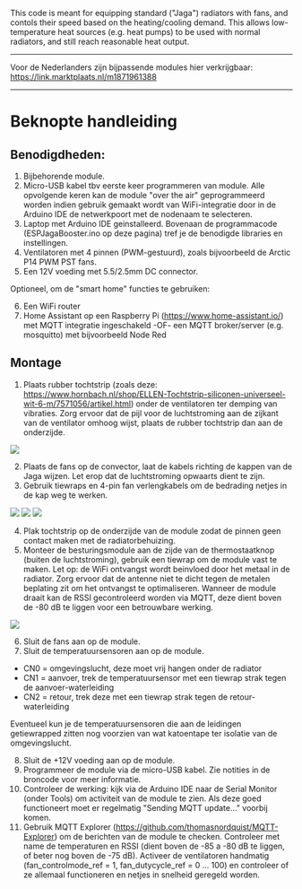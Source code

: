 This code is meant for equipping standard ("Jaga") radiators with fans, and contols their speed based on the heating/cooling demand. This allows low-temperature heat sources (e.g. heat pumps) to be used with normal radiators, and still reach reasonable heat output.

----

Voor de Nederlanders zijn bijpassende modules hier verkrijgbaar: https://link.marktplaats.nl/m1871961388

----

Beknopte handleiding
================

Benodigdheden:
----------------

1. Bijbehorende module.
2. Micro-USB kabel tbv eerste keer programmeren van module. Alle opvolgende keren kan de module "over the air" geprogrammeerd worden indien gebruik gemaakt wordt van WiFi-integratie door in de Arduino IDE de netwerkpoort met de nodenaam te selecteren.
3. Laptop met Arduino IDE geinstalleerd. Bovenaan de programmacode (ESPJagaBooster.ino op deze pagina) tref je de benodigde libraries en instellingen.
4. Ventilatoren met 4 pinnen (PWM-gestuurd), zoals bijvoorbeeld de Arctic P14 PWM PST fans.
5. Een 12V voeding met 5.5/2.5mm DC connector.

Optioneel, om de "smart home" functies te gebruiken:

6. Een WiFi router
7. Home Assistant op een Raspberry Pi (https://www.home-assistant.io/) met MQTT integratie ingeschakeld -OF- een MQTT broker/server (e.g. mosquitto) met bijvoorbeeld Node Red


Montage
----------------

1. Plaats rubber tochtstrip (zoals deze: https://www.hornbach.nl/shop/ELLEN-Tochtstrip-siliconen-universeel-wit-6-m/7571056/artikel.html) onder de ventilatoren ter demping van vibraties. Zorg ervoor dat de pijl voor de luchtstroming aan de zijkant van de ventilator omhoog wijst, plaats de rubber tochtstrip dan aan de onderzijde.

![](<https://raw.githubusercontent.com/BeaverUI/ESPJagaBooster/main/images/fan_suspension.jpg?>)

2. Plaats de fans op de convector, laat de kabels richting de kappen van de Jaga wijzen. Let erop dat de luchtstroming opwaarts dient te zijn.
3. Gebruik tiewraps en 4-pin fan verlengkabels om de bedrading netjes in de kap weg te werken.

![](<https://raw.githubusercontent.com/BeaverUI/ESPJagaBooster/main/images/fan_mounting_1.jpg?>)
![](<https://raw.githubusercontent.com/BeaverUI/ESPJagaBooster/main/images/fan_mounting_2.jpg?>)
![](<https://raw.githubusercontent.com/BeaverUI/ESPJagaBooster/main/images/extension_cable.jpg?>)


4. Plak tochtstrip op de onderzijde van de module zodat de pinnen geen contact maken met de radiatorbehuizing.
5. Monteer de besturingsmodule aan de zijde van de thermostaatknop (buiten de luchtstroming), gebruik een tiewrap om de module vast te maken.
Let op: de WiFi ontvangst wordt beinvloed door het metaal in de radiator. Zorg ervoor dat de antenne niet te dicht tegen de metalen beplating zit om het ontvangst te optimaliseren. Wanneer de module draait kan de RSSI gecontroleerd worden via MQTT, deze dient boven de -80 dB te liggen voor een betrouwbare werking.

![](<https://raw.githubusercontent.com/BeaverUI/ESPJagaBooster/main/images/module_mounting.jpg?>)

6. Sluit de fans aan op de module.
7. Sluit de temperatuursensoren aan op de module.

 - CN0 = omgevingslucht, deze moet vrij hangen onder de radiator
 - CN1 = aanvoer, trek de temperatuursensor met een tiewrap strak tegen de aanvoer-waterleiding
 - CN2 = retour, trek deze met een tiewrap strak tegen de retour-waterleiding
 
 Eventueel kun je de temperatuursensoren die aan de leidingen getiewrapped zitten nog voorzien van wat katoentape ter isolatie van de omgevingslucht.

8. Sluit de +12V voeding aan op de module.
9. Programmeer de module via de micro-USB kabel. Zie notities in de broncode voor meer informatie.
10. Controleer de werking: kijk via de Arduino IDE naar de Serial Monitor (onder Tools) om activiteit van de module te zien. Als deze goed functioneert moet er regelmatig "Sending MQTT update..." voorbij komen.
11. Gebruik MQTT Explorer (https://github.com/thomasnordquist/MQTT-Explorer) om de berichten van de module te checken. Controleer met name de temperaturen en RSSI (dient boven de -85 a -80 dB te liggen, of beter nog boven de -75 dB). Activeer de ventilatoren handmatig (fan_controlmode_ref = 1, fan_dutycycle_ref = 0 ... 100) en controleer of ze allemaal functioneren en netjes in snelheid geregeld worden.
